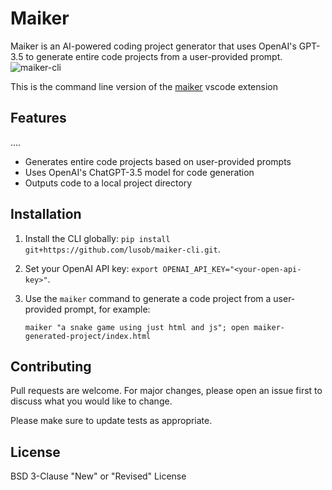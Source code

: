 # Maiker

Maiker is an AI-powered coding project generator that uses OpenAI's GPT-3.5 to generate entire code projects from a user-provided prompt. 
![maiker-cli](https://user-images.githubusercontent.com/480507/236608705-0d22225b-64da-4ff3-957f-aee91901e9f6.jpeg)

This is the command line version of the [maiker](https://github.com/lusob/maiker/) vscode extension

## Features
....
- Generates entire code projects based on user-provided prompts
- Uses OpenAI's ChatGPT-3.5 model for code generation
- Outputs code to a local project directory

## Installation

1. Install the CLI globally: `pip install git+https://github.com/lusob/maiker-cli.git`.
2. Set your OpenAI API key: `export OPENAI_API_KEY="<your-open-api-key>"`.
3. Use the `maiker` command to generate a code project from a user-provided prompt, for example:
    
    ```
    maiker "a snake game using just html and js"; open maiker-generated-project/index.html
    ```
## Contributing

Pull requests are welcome. For major changes, please open an issue first to discuss what you would like to change.

Please make sure to update tests as appropriate.

## License

BSD 3-Clause "New" or "Revised" License


